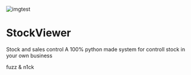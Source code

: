 ![imgtest](https://images.unsplash.com/photo-1515879218367-8466d910aaa4?ixid=MnwxMjA3fDB8MHxzZWFyY2h8MXx8cHl0aG9uJTIwY29kZXxlbnwwfHwwfHw%3D&ixlib=rb-1.2.1&w=1000&q=80)
# StockViewer
 Stock and sales control
 A 100% python made system for controll stock in your own business
 
 fuzz & n1ck
